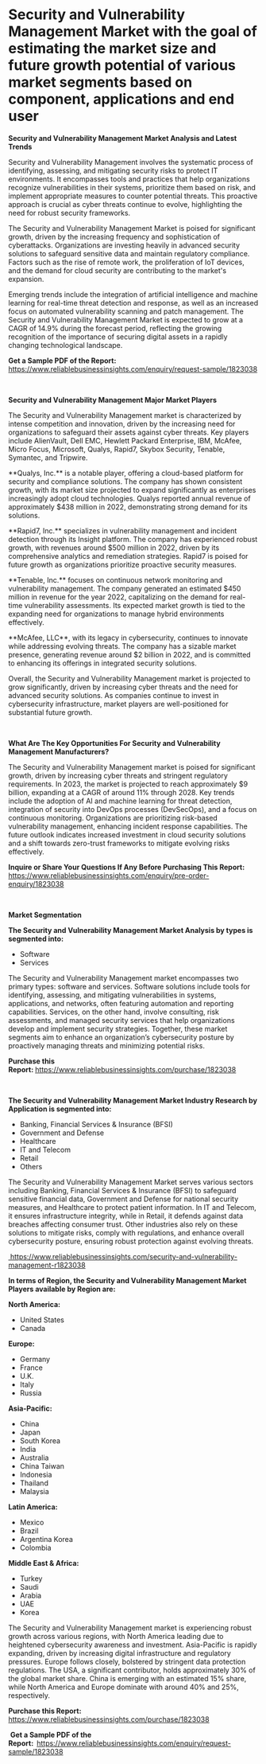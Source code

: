 <p><h1>Security and Vulnerability Management Market with the goal of estimating the market size and future growth potential of various market segments based on component, applications and end user</h1></p><p><strong>Security and Vulnerability Management Market Analysis and Latest Trends</strong></p>
<p><p>Security and Vulnerability Management involves the systematic process of identifying, assessing, and mitigating security risks to protect IT environments. It encompasses tools and practices that help organizations recognize vulnerabilities in their systems, prioritize them based on risk, and implement appropriate measures to counter potential threats. This proactive approach is crucial as cyber threats continue to evolve, highlighting the need for robust security frameworks.</p><p>The Security and Vulnerability Management Market is poised for significant growth, driven by the increasing frequency and sophistication of cyberattacks. Organizations are investing heavily in advanced security solutions to safeguard sensitive data and maintain regulatory compliance. Factors such as the rise of remote work, the proliferation of IoT devices, and the demand for cloud security are contributing to the market's expansion. </p><p>Emerging trends include the integration of artificial intelligence and machine learning for real-time threat detection and response, as well as an increased focus on automated vulnerability scanning and patch management. The Security and Vulnerability Management Market is expected to grow at a CAGR of 14.9% during the forecast period, reflecting the growing recognition of the importance of securing digital assets in a rapidly changing technological landscape.</p></p>
<p><strong>Get a Sample PDF of the Report:&nbsp;</strong> <a href="https://www.reliablebusinessinsights.com/enquiry/request-sample/1823038?utm_campaign=84&utm_medium=2&utm_source=Github&utm_content=ia&utm_term=19042025&utm_id=security-and-vulnerability-management">https://www.reliablebusinessinsights.com/enquiry/request-sample/1823038</a></p>
<p>&nbsp;</p>
<p><strong>Security and Vulnerability Management Major Market Players</strong></p>
<p><p>The Security and Vulnerability Management market is characterized by intense competition and innovation, driven by the increasing need for organizations to safeguard their assets against cyber threats. Key players include AlienVault, Dell EMC, Hewlett Packard Enterprise, IBM, McAfee, Micro Focus, Microsoft, Qualys, Rapid7, Skybox Security, Tenable, Symantec, and Tripwire.</p><p>**Qualys, Inc.** is a notable player, offering a cloud-based platform for security and compliance solutions. The company has shown consistent growth, with its market size projected to expand significantly as enterprises increasingly adopt cloud technologies. Qualys reported annual revenue of approximately $438 million in 2022, demonstrating strong demand for its solutions.</p><p>**Rapid7, Inc.** specializes in vulnerability management and incident detection through its Insight platform. The company has experienced robust growth, with revenues around $500 million in 2022, driven by its comprehensive analytics and remediation strategies. Rapid7 is poised for future growth as organizations prioritize proactive security measures.</p><p>**Tenable, Inc.** focuses on continuous network monitoring and vulnerability management. The company generated an estimated $450 million in revenue for the year 2022, capitalizing on the demand for real-time vulnerability assessments. Its expected market growth is tied to the expanding need for organizations to manage hybrid environments effectively.</p><p>**McAfee, LLC**, with its legacy in cybersecurity, continues to innovate while addressing evolving threats. The company has a sizable market presence, generating revenue around $2 billion in 2022, and is committed to enhancing its offerings in integrated security solutions.</p><p>Overall, the Security and Vulnerability Management market is projected to grow significantly, driven by increasing cyber threats and the need for advanced security solutions. As companies continue to invest in cybersecurity infrastructure, market players are well-positioned for substantial future growth.</p></p>
<p>&nbsp;</p>
<p><strong>What Are The Key Opportunities For Security and Vulnerability Management Manufacturers?</strong></p>
<p><p>The Security and Vulnerability Management market is poised for significant growth, driven by increasing cyber threats and stringent regulatory requirements. In 2023, the market is projected to reach approximately $9 billion, expanding at a CAGR of around 11% through 2028. Key trends include the adoption of AI and machine learning for threat detection, integration of security into DevOps processes (DevSecOps), and a focus on continuous monitoring. Organizations are prioritizing risk-based vulnerability management, enhancing incident response capabilities. The future outlook indicates increased investment in cloud security solutions and a shift towards zero-trust frameworks to mitigate evolving risks effectively.</p></p>
<p><strong>Inquire or Share Your Questions If Any Before Purchasing This Report:</strong> <a href="https://www.reliablebusinessinsights.com/enquiry/pre-order-enquiry/1823038?utm_campaign=84&utm_medium=2&utm_source=Github&utm_content=ia&utm_term=19042025&utm_id=security-and-vulnerability-management">https://www.reliablebusinessinsights.com/enquiry/pre-order-enquiry/1823038</a></p>
<p>&nbsp;</p>
<p><strong>Market Segmentation</strong></p>
<p><strong>The Security and Vulnerability Management Market Analysis by types is segmented into:</strong></p>
<p><ul><li>Software</li><li>Services</li></ul></p>
<p><p>The Security and Vulnerability Management market encompasses two primary types: software and services. Software solutions include tools for identifying, assessing, and mitigating vulnerabilities in systems, applications, and networks, often featuring automation and reporting capabilities. Services, on the other hand, involve consulting, risk assessments, and managed security services that help organizations develop and implement security strategies. Together, these market segments aim to enhance an organization’s cybersecurity posture by proactively managing threats and minimizing potential risks.</p></p>
<p><strong>Purchase this Report:&nbsp;</strong><a href="https://www.reliablebusinessinsights.com/purchase/1823038?utm_campaign=84&utm_medium=2&utm_source=Github&utm_content=ia&utm_term=19042025&utm_id=security-and-vulnerability-management">https://www.reliablebusinessinsights.com/purchase/1823038</a></p>
<p>&nbsp;</p>
<p><strong>The Security and Vulnerability Management Market Industry Research by Application is segmented into:</strong></p>
<p><ul><li>Banking, Financial Services & Insurance (BFSI)</li><li>Government and Defense</li><li>Healthcare</li><li>IT and Telecom</li><li>Retail</li><li>Others</li></ul></p>
<p><p>The Security and Vulnerability Management Market serves various sectors including Banking, Financial Services & Insurance (BFSI) to safeguard sensitive financial data, Government and Defense for national security measures, and Healthcare to protect patient information. In IT and Telecom, it ensures infrastructure integrity, while in Retail, it defends against data breaches affecting consumer trust. Other industries also rely on these solutions to mitigate risks, comply with regulations, and enhance overall cybersecurity posture, ensuring robust protection against evolving threats.</p></p>
<p><a href="https://www.reliablebusinessinsights.com/security-and-vulnerability-management-r1823038?utm_campaign=84&utm_medium=2&utm_source=Github&utm_content=ia&utm_term=19042025&utm_id=security-and-vulnerability-management">&nbsp;https://www.reliablebusinessinsights.com/security-and-vulnerability-management-r1823038</a></p>
<p><strong>In terms of Region, the Security and Vulnerability Management Market Players available by Region are:</strong></p>
<p>
    <p> <strong> North America: </strong>
        <ul>
            <li>United States</li>
            <li>Canada</li>
        </ul>
        </p> 
    <p> <strong> Europe: </strong>
        <ul>
            <li>Germany</li>
            <li>France</li>
            <li>U.K.</li>
            <li>Italy</li>
            <li>Russia</li>
        </ul>
        </p> 
    <p> <strong> Asia-Pacific: </strong>
        <ul>
            <li>China</li>
            <li>Japan</li>
            <li>South Korea</li>
            <li>India</li>
            <li>Australia</li>
            <li>China Taiwan</li>
            <li>Indonesia</li>
            <li>Thailand</li>
            <li>Malaysia</li>
        </ul>
        </p> 
    <p> <strong> Latin America: </strong>
        <ul>
            <li>Mexico</li>
            <li>Brazil</li>
            <li>Argentina Korea</li>
            <li>Colombia</li>
        </ul>
        </p> 
    <p> <strong> Middle East & Africa: </strong>
        <ul>
            <li>Turkey</li>
            <li>Saudi</li>
            <li>Arabia</li>
            <li>UAE</li>
            <li>Korea</li>
        </ul>
    </p>
    </p>
<p><p>The Security and Vulnerability Management market is experiencing robust growth across various regions, with North America leading due to heightened cybersecurity awareness and investment. Asia-Pacific is rapidly expanding, driven by increasing digital infrastructure and regulatory pressures. Europe follows closely, bolstered by stringent data protection regulations. The USA, a significant contributor, holds approximately 30% of the global market share. China is emerging with an estimated 15% share, while North America and Europe dominate with around 40% and 25%, respectively.</p></p>
<p><strong>Purchase this Report: </strong><a href="https://www.reliablebusinessinsights.com/purchase/1823038?utm_campaign=84&utm_medium=2&utm_source=Github&utm_content=ia&utm_term=19042025&utm_id=security-and-vulnerability-management">https://www.reliablebusinessinsights.com/purchase/1823038</a></p>
<p>&nbsp;<strong>Get a Sample PDF of the Report:&nbsp;&nbsp;</strong><a href="https://www.reliablebusinessinsights.com/enquiry/request-sample/1823038?utm_campaign=84&utm_medium=2&utm_source=Github&utm_content=ia&utm_term=19042025&utm_id=security-and-vulnerability-management">https://www.reliablebusinessinsights.com/enquiry/request-sample/1823038</a></p>
<p><strong></strong></p>
<p><p></p><p></p><p></p></p>